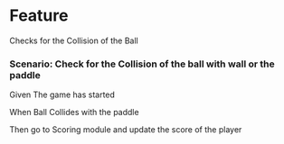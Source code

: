 # Feature

Checks for the Collision of the Ball

### Scenario: Check for the Collision of the ball with wall or the paddle

  Given The game has started

  When Ball Collides with the paddle

  Then go to Scoring module and update the score of the player
